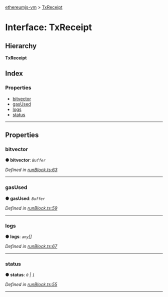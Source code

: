 [ethereumjs-vm](../README.md) > [TxReceipt](../interfaces/txreceipt.md)

# Interface: TxReceipt

## Hierarchy

**TxReceipt**

## Index

### Properties

* [bitvector](txreceipt.md#bitvector)
* [gasUsed](txreceipt.md#gasused)
* [logs](txreceipt.md#logs)
* [status](txreceipt.md#status)

---

## Properties

<a id="bitvector"></a>

###  bitvector

**● bitvector**: *`Buffer`*

*Defined in [runBlock.ts:63](https://github.com/ethereumjs/ethereumjs-vm/blob/2347a51/packages/vm/lib/runBlock.ts#L63)*

___
<a id="gasused"></a>

###  gasUsed

**● gasUsed**: *`Buffer`*

*Defined in [runBlock.ts:59](https://github.com/ethereumjs/ethereumjs-vm/blob/2347a51/packages/vm/lib/runBlock.ts#L59)*

___
<a id="logs"></a>

###  logs

**● logs**: *`any`[]*

*Defined in [runBlock.ts:67](https://github.com/ethereumjs/ethereumjs-vm/blob/2347a51/packages/vm/lib/runBlock.ts#L67)*

___
<a id="status"></a>

###  status

**● status**: *`0` \| `1`*

*Defined in [runBlock.ts:55](https://github.com/ethereumjs/ethereumjs-vm/blob/2347a51/packages/vm/lib/runBlock.ts#L55)*

___


